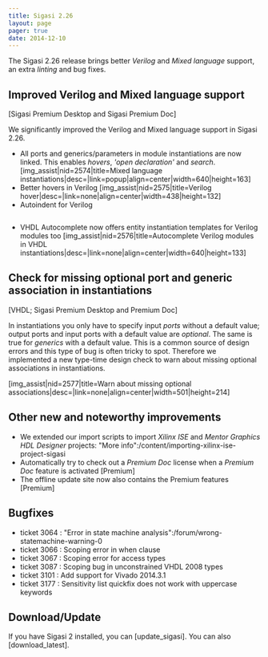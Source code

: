 ```yaml
---
title: Sigasi 2.26
layout: page
pager: true
date: 2014-12-10
---
```


The Sigasi 2.26 release brings better *Verilog* and *Mixed language* support, an extra *linting* and bug fixes.

## Improved Verilog and Mixed language support 
[Sigasi Premium Desktop and Sigasi Premium Doc]

We significantly improved the Verilog and Mixed language support in Sigasi 2.26. 

* All ports and generics/parameters in module instantiations are now linked. This enables _hovers_, _'open declaration'_ and _search_.
[img_assist|nid=2574|title=Mixed language instantiations|desc=|link=popup|align=center|width=640|height=163]
* Better hovers in Verilog
[img_assist|nid=2575|title=Verilog hover|desc=|link=none|align=center|width=438|height=132]
* Autoindent for Verilog

<p align="center">
<a href="//fast.wistia.net/embed/iframe/3y3d6y8r3l?popover=true" class="wistia-popover[height=400,playerColor=7b796a,width=640]"><img src="https://embed-ssl.wistia.com/deliveries/2e2ec957d72b7b44134b58c792216cea7ff16cce.jpg?image_play_button=true&image_play_button_color=7b796ae0&image_crop_resized=400x250" alt="" /></a><script charset="ISO-8859-1" src="//fast.wistia.com/assets/external/popover-v1.js"></script>
</p>

* VHDL Autocomplete now offers entity instantiation templates for Verilog modules too
[img_assist|nid=2576|title=Autocomplete Verilog modules in VHDL instantiations|desc=|link=none|align=center|width=640|height=133]


## Check for missing optional port and generic association in instantiations 
[VHDL; Sigasi Premium Desktop and Premium Doc]

In instantiations you only have to specify input *ports* without a default value; output ports and input ports with a default value are *optional*. The same is true for *generics* with a default value. This is a common source of design errors and this type of bug is often tricky to spot. Therefore we implemented a new type-time design check to warn about missing optional associations in instantiations.

[img_assist|nid=2577|title=Warn about missing optional associations|desc=|link=none|align=center|width=501|height=214]

## Other new and noteworthy improvements

* We extended our import scripts to import *Xilinx ISE* and *Mentor Graphics HDL Designer* projects: "More info":/content/importing-xilinx-ise-project-sigasi
* Automatically try to check out a _Premium Doc_ license when a _Premium Doc_ feature is activated [Premium]
* The offline update site now also contains the Premium features [Premium]

## Bugfixes

* ticket 3064 : "Error in state machine analysis":/forum/wrong-statemachine-warning-0
* ticket 3066 : Scoping error in when clause
* ticket 3067 : Scoping error for access types
* ticket 3087 : Scoping bug in unconstrained VHDL 2008 types
* ticket 3101 : Add support for Vivado 2014.3.1
* ticket 3177 : Sensitivity list quickfix does not work with uppercase keywords

## Download/Update

If you have Sigasi 2 installed, you can [update_sigasi]. You can also [download_latest].
